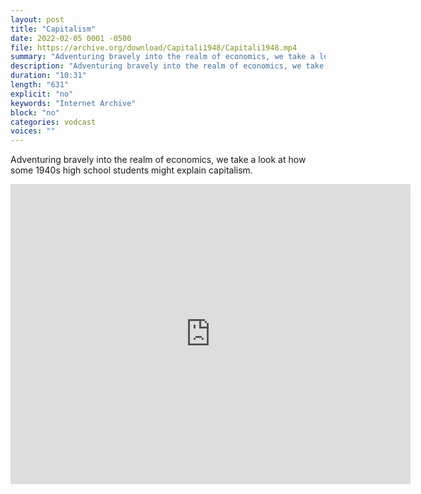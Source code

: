 ```yaml
---
layout: post
title: "Capitalism"
date: 2022-02-05 0001 -0500
file: https://archive.org/download/Capitali1948/Capitali1948.mp4
summary: "Adventuring bravely into the realm of economics, we take a look at how some 1940s high school students might explain capitalism."
description: "Adventuring bravely into the realm of economics, we take a look at how some 1940s high school students might explain capitalism."
duration: "10:31"
length: "631"
explicit: "no" 
keywords: "Internet Archive"
block: "no" 
categories: vodcast
voices: ""
---
```


Adventuring bravely into the realm of economics, we take a look at how some 1940s high school students might explain capitalism.

<iframe src="https://archive.org/embed/Capitali1948" width="640" height="480" frameborder="0" webkitallowfullscreen="true" mozallowfullscreen="true" allowfullscreen></iframe>

